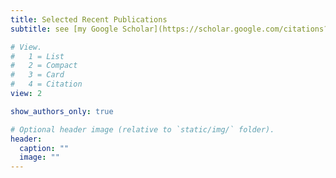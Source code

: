 ```yaml
---
title: Selected Recent Publications
subtitle: see [my Google Scholar](https://scholar.google.com/citations?hl=en&user=_G2nlf8AAAAJ) for a fuller list

# View.
#   1 = List
#   2 = Compact
#   3 = Card
#   4 = Citation
view: 2

show_authors_only: true

# Optional header image (relative to `static/img/` folder).
header:
  caption: ""
  image: ""
---
```

